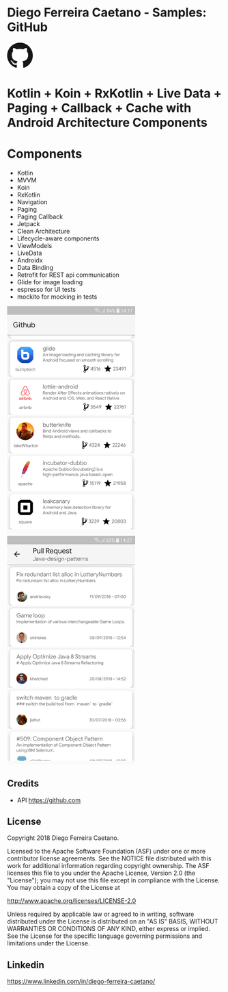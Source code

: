 # Diego Ferreira Caetano - Samples: GitHub


<img src="https://raw.githubusercontent.com/diegoferreiracaetano/github/master/img/logo.png" width="60" />

# Kotlin + Koin + RxKotlin + Live Data + Paging + Callback + Cache with Android Architecture Components


# Components
- Kotlin
- MVVM
- Koin
- RxKotlin
- Navigation
- Paging 
- Paging Callback
- Jetpack
- Clean Architecture
- Lifecycle-aware components
- ViewModels
- LiveData
- Androidx
- Data Binding
- Retrofit for REST api communication
- Glide for image loading
- espresso for UI tests
- mockito for mocking in tests



<img src="https://raw.githubusercontent.com/diegoferreiracaetano/github/master/img/tela1.jpg" width="300" />         <img src="https://raw.githubusercontent.com/diegoferreiracaetano/github/master/img/tela2.jpg" width="300" />

Credits
-------
- API https://github.com

License
-------

Copyright 2018 Diego Ferreira Caetano.

Licensed to the Apache Software Foundation (ASF) under one or more contributor
license agreements.  See the NOTICE file distributed with this work for
additional information regarding copyright ownership.  The ASF licenses this
file to you under the Apache License, Version 2.0 (the "License"); you may not
use this file except in compliance with the License.  You may obtain a copy of
the License at

http://www.apache.org/licenses/LICENSE-2.0

Unless required by applicable law or agreed to in writing, software
distributed under the License is distributed on an "AS IS" BASIS, WITHOUT
WARRANTIES OR CONDITIONS OF ANY KIND, either express or implied.  See the
License for the specific language governing permissions and limitations under
the License.

Linkedin
-------
https://www.linkedin.com/in/diego-ferreira-caetano/
